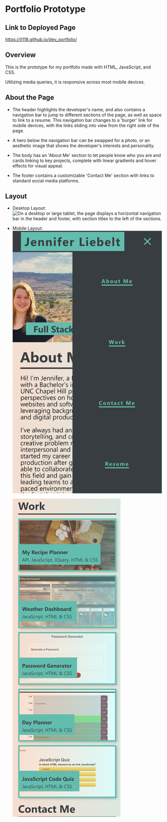 # Portfolio Prototype

## Link to Deployed Page

https://jl118.github.io/dev_portfolio/

## Overview

This is the prototype for my portfolio made with HTML, JavaScript, and CSS.

Utilizing media queries, it is responsive across most mobile devices.

## About the Page

* The header highlights the developer's name, and also contains a navigation bar to jump to different sections of the page, as well as space to link to a resume. This navigation bar changes to a 'burger' link for mobile devices, with the links sliding into view from the right side of the page. 

* A hero below the navigation bar can be swapped for a photo, or an aesthetic image that shows the developer's interests and personality.

* The body has an 'About Me' section to let people know who you are and cards linking to key projects, complete with linear gradients and hover effects for visual appeal. 

* The footer contains a customizable 'Contact Me' section with links to standard social media platforms. 

## Layout

* Desktop Layout:
    ![On a desktop or large tablet, the page displays a horizontal navigation bar in the header and footer, with section titles to the left of the sections.](./assets/images/fullsize_screenshot.png)

* Mobile Layout:
    ![On a mobile device, the navigation bar becomes a responsive 'burger' menu.](./assets/images/mobile1.png)

    ![On a mobile device, the page displays a more vertical layout and one card per row.](./assets/images/mobile_screenshot.png)


